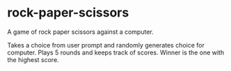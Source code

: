 # rock-paper-scissors
A game of rock paper scissors against a computer. 

Takes a choice from user prompt and randomly generates choice for computer. Plays 5 rounds and keeps track of scores. Winner is the one with the highest score.